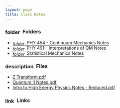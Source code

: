 ```yaml
---
layout: page
title: Class Notes
---
```

<h3><span class="material-icons" style="position:relative;top:0.1em">folder</span>&ensp;Folders</h3><ul>
<li><a href = "PHY 454 - Continuum Mechanics Notes"><i class="material-icons" style="position:relative;top:0.2em">folder</i>&ensp;PHY 454 - Continuum Mechanics Notes</a></li>
<li><a href = "PHY 491 - Interpretations of QM Notes"><i class="material-icons" style="position:relative;top:0.2em">folder</i>&ensp;PHY 491 - Interpretations of QM Notes</a></li>
<li><a href = "Statistical Mechanics Notes"><i class="material-icons" style="position:relative;top:0.2em">folder</i>&ensp;Statistical Mechanics Notes</a></li>
</ul><h3><span class="material-icons" style="position:relative;top:0.1em">description</span>&ensp;Files</h3>
<ul>
<li><a href = "https://drive.google.com/file/d/1JNlAxQnLsUoyVe_DNSVP7dmxp6lnExGI/view?usp=drivesdk">Z Transform.pdf</a></li>
<li><a href = "https://drive.google.com/file/d/1LTB-HFLbQGG0X9-N8s_40AAJh5-CQsM7/view?usp=drivesdk">Quantum II Notes.pdf</a></li>
<li><a href = "https://drive.google.com/file/d/1B8xYB3Eeg4DLhM9nM-iHulyGr5FkuiVH/view?usp=drivesdk">Intro to High Energy Physics Notes - Reduced.pdf</a></li>
</ul>
<h3><span class="material-icons" style="position:relative;top:0.1em">link</span>&ensp;Links</h3><ul>
</ul>